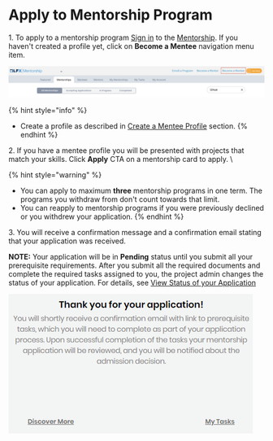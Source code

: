 # Apply to Mentorship Program

1\. To apply to a mentorship program [Sign in](../../sso/sign-in/) to the [Mentorship](https://mentorship.lfx.linuxfoundation.org). If you haven't created a profile yet, click on **Become a Mentee** navigation menu item.

![](<../../.gitbook/assets/Become a Mentee (1).png>)

{% hint style="info" %}
* Create a profile as described in [Create a Mentee Profile](create-a-mentee-profile.md) section.
{% endhint %}

2\. If you have a mentee profile you will be presented with projects that match your skills. Click **Apply** CTA on a mentorship card to apply.  \


{% hint style="warning" %}
* You can apply to maximum **three** mentorship programs in one term. The programs you withdraw from don't count towards that limit.
* You can reapply to mentorship programs if you were previously declined or you withdrew your application.
{% endhint %}

3\. You will receive a confirmation message and a confirmation email stating that your application was received.&#x20;

**NOTE:** Your application will be in **Pending** status until you submit all your prerequisite requirements. After you submit all the required documents and complete the required tasks assigned to you, the project admin changes the status of your application. For details, see [View Status of your Application](view-status-of-your-application.md)

![](<../../.gitbook/assets/mentee applied.png>)
